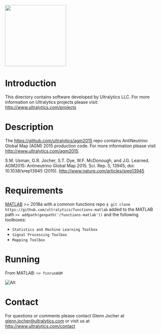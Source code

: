 <img src="https://storage.googleapis.com/ultralytics/UltralyticsLogoName1000×676.png" width="200">  

# Introduction

This directory contains software developed by Ultralytics LLC. For more information on Ultralytics projects please visit:
http://www.ultralytics.com/projects

# Description

The https://github.com/ultralytics/agm2015 repo contains AntiNeutrino Global Map (AGM) 2015 production code. For more information please visit http://www.ultralytics.com/agm2015.

S.M. Usman, G.R. Jocher, S.T. Dye, W.F. McDonough, and J.G. Learned. AGM2015: Antineutrino Global Map 2015. Sci. Rep. 5, 13945; doi: 10.1038/srep13945 (2015).
http://www.nature.com/articles/srep13945

# Requirements

[MATLAB](https://www.mathworks.com/products/matlab.html) >= 2018a with a common functions repo `$ git clone https://github.com/ultralytics/functions-matlab` added to the MATLAB path `>> addpath(genpath('/functions-matlab'))` and the following toolboxes:

- `Statistics and Machine Learning Toolbox`
- `Signal Processing Toolbox`
- `Mapping Toolbox`

# Running

From MATLAB: `>> fcnrunAGM`

![Alt](https://github.com/University-of-Hawaii-Physics/mtc/blob/master/Analysis/Ultralytics/mtcview.png "mtcView")


# Contact

For questions or comments please contact Glenn Jocher at glenn.jocher@ultralytics.com or visit us at http://www.ultralytics.com/contact
